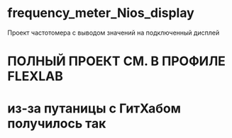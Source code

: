 # frequency_meter_Nios_display
 Проект частотомера с выводом значений на подключенный дисплей
# **ПОЛНЫЙ ПРОЕКТ СМ. В ПРОФИЛЕ FLEXLAB**
# из-за путаницы с ГитХабом получилось так
